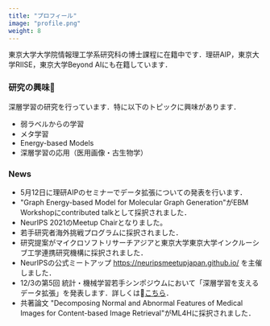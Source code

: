 ```yaml
---
title: "プロフィール"
image: "profile.png"
weight: 8
---
```


東京大学大学院情報理工学系研究科の博士課程に在籍中です．理研AIP，東京大学RIISE，東京大学Beyond AIにも在籍しています．

### 研究の興味

深層学習の研究を行っています．特に以下のトピックに興味があります．

* 弱ラベルからの学習
* メタ学習
* Energy-based Models
* 深層学習の応用（医用画像・古生物学）

### News

* 5月12日に理研AIPのセミナーでデータ拡張についての発表を行います．
* "Graph Energy-based Model for Molecular Graph Generation"がEBM Workshopにcontributed talkとして採択されました．
* NeurIPS 2021のMeetup Chairとなりました。
* 若手研究者海外挑戦プログラムに採択されました．
* 研究提案がマイクロソフトリサーチアジアと東京大学東京大学インクルーシブ工学連携研究機構に採択されました．
* NeurIPSの公式ミートアップ https://neuripsmeetupjapan.github.io/ を主催しました．
* 12/3の第5回 統計・機械学習若手シンポジウムにおいて「深層学習を支えるデータ拡張」を発表します．詳しくは[こちら](https://sites.google.com/view/statsmlsymposium20/)．
* 共著論文 "Decomposing Normal and Abnormal Features of Medical Images for Content-based Image Retrieval"がML4Hに採択されました．